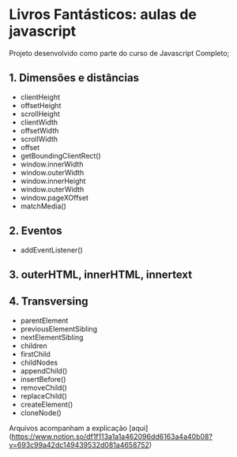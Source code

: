 # Livros Fantásticos: aulas de javascript

Projeto desenvolvido como parte do curso de Javascript Completo;

## 1. Dimensões e distâncias

- clientHeight
- offsetHeight
- scrollHeight
- clientWidth
- offsetWidth
- scrollWidth
- offset
- getBoundingClientRect()
- window.innerWidth
- window.outerWidth
- window.innerHeight
- window.outerWidth
- window.pageXOffset
- matchMedia()

## 2. Eventos

- addEventListener()

## 3. outerHTML, innerHTML, innertext

## 4. Transversing

- parentElement
- previousElementSibling
- nextElementSibling
- children
- firstChild
- childNodes
- appendChild()
- insertBefore()
- removeChild()
- replaceChild()
- createElement()
- cloneNode()

Arquivos acompanham a explicação [aqui] (https://www.notion.so/df1f113a1a1a462096dd6163a4a40b08?v=693c99a42dc149439532d081a4658752)
